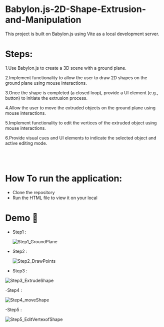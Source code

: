 # Babylon.js-2D-Shape-Extrusion-and-Manipulation

This project is built on Babylon.js using Vite as a local development server.

# Steps:
1.Use Babylon.js to create a 3D scene with a ground plane.

2.Implement functionality to allow the user to draw 2D shapes on the ground plane using mouse interactions.

3.Once the shape is completed (a closed loop), provide a UI element (e.g., button) to initiate the extrusion process.

4.Allow the user to move the extruded objects on the ground plane using mouse interactions.

5.Implement functionality to edit the vertices of the extruded object using mouse interactions.

6.Provide visual cues and UI elements to indicate the selected object and active editing mode.

<br /><br />

# How To run the application:

- Clone the repository
- Run the HTML file to view it on your local


# Demo :movie_camera:

- Step1 :
  
   ![Step1_GroundPlane](https://github.com/aakanshabishnoi/2D-Shape-Extrusion-and-Manipulation/assets/82051164/f9a36cad-ecdf-47a9-98b4-81b52bad1080)
- Step2 :
  
  ![Step2_DrawPoints](https://github.com/aakanshabishnoi/2D-Shape-Extrusion-and-Manipulation/assets/82051164/32fdae6d-61a1-497f-b60c-3ef9984b603b)

- Step3 :
  
![Step3_ExtrudeShape](https://github.com/aakanshabishnoi/2D-Shape-Extrusion-and-Manipulation/assets/82051164/63d97166-9f42-412c-aeed-4e5da382ae8f)

-Step4 :

![Step4_moveShape](https://github.com/aakanshabishnoi/2D-Shape-Extrusion-and-Manipulation/assets/82051164/fa10b993-2db4-446e-b2d2-e66f1d255426)

-Step5 : 

![Step5_EditVertexofShape](https://github.com/aakanshabishnoi/2D-Shape-Extrusion-and-Manipulation/assets/82051164/a2c59bbd-20b5-4763-ba50-955122b67892)




  

  



<br/>

